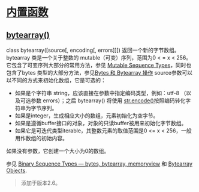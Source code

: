 # [内置函数](https://github.com/Summer-Felix/Develop/blob/master/Python/内置函数.md) #

## [bytearray()](http://python.usyiyi.cn/translate/python_352/library/functions.html) ##

class bytearray([source[, encoding[, errors]]])
返回一个新的字节数组。bytearray 类是一个关于整数的 mutable（可变）序列，范围为0 < = x < 256。它包含了可变序列大部分的常用方法，参见 [Mutable Sequence Types](http://python.usyiyi.cn/translate/python_352/library/stdtypes.html#typesseq-mutable)，同时也包含了bytes 类型的大部分方法，参见[Bytes 和 Bytearray 操作](http://python.usyiyi.cn/translate/python_352/library/stdtypes.html#bytes-methods)
source参数可以以不同的方式来初始化数组，它是可选的：
* 如果是个字符串 string，应该直接在参数中指定编码类型，例如：utf-8 （以及可选参数 errors）；之后 bytearray() 将使用 [str.encode()](http://python.usyiyi.cn/translate/python_352/library/stdtypes.html#str.encode)按照编码转化字符串为字节序列。
* 如果是integer，生成相应大小的数组，元素初始化为空字节。
* 如果是遵循buffer接口的对象，对象的只读buffer被用来初始化字节数组。
* 如果它是可迭代类型iterable，其整数元素的取值范围是0 <= x < 256，一般用作数组的初始内容。

如果没有参数，它创建一个大小为0的数组。

参见 [Binary Sequence Types — bytes, bytearray, memoryview](http://python.usyiyi.cn/translate/python_352/library/stdtypes.html#binaryseq) 和 [Bytearray Objects](http://python.usyiyi.cn/translate/python_352/library/stdtypes.html#typebytearray).

> 添加于版本2.6。
